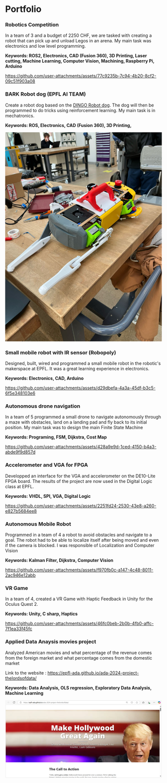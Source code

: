 # Portfolio

### Robotics Competition
In a team of 3 and a budget of 2250 CHF, we are tasked with creating a robot that can pick up and unload Legos in an arena. My main task was electronics and low level programming.

**Keywords: ROS2, Electronics, CAD (Fusion 360), 3D Printing, Laser cutting, Machine Learning, Computer Vision, Machining, Raspberry Pi, Arduino**

https://github.com/user-attachments/assets/77c9235b-7c94-4b20-8cf2-09c51f903a08


### BARK Robot dog (EPFL AI TEAM)
Create a robot dog based on the [DINGO Robot dog](https://github.com/Yerbert/DingoQuadruped). The dog will then be programmed to do tricks using reinforcement learning. My main task is in mechatronics.

**Keywords: ROS, Electronics, CAD (Fusion 360), 3D Printing,**

![BARK dog](Assets/BARK.jpg)

### Small mobile robot with IR sensor (Robopoly)

Designed, built, wired and programmed a small mobile robot in the robotic's makerspace at EPFL. It was a great learning experience in electronics.

**Keywords: Electronics, CAD, Arduino**


https://github.com/user-attachments/assets/d29dbefa-4a3a-45df-b3c5-6f5e348103e6


### Autonomous drone navigation
In a team of 5 programmed a small drone to navigate autonomously through a maze with obstacles, land on a landing pad and fly back to its initial position. My main task was to design the main Finite State Machine


**Keywords: Programing, FSM, Dijkstra, Cost Map**



https://github.com/user-attachments/assets/428a9e9d-1ced-4150-b4a3-abde9f9d857d



### Accelerometer and VGA for FPGA
Developped an interface for the VGA and accelerometer on the DE10-Lite FPGA board. The results of the project are now used in the Digital Logic class at EPFL.

**Keywords: VHDL, SPI, VGA, Digital Logic**

https://github.com/user-attachments/assets/2251fd24-2530-43e8-a260-e827b5684ee8


### Autonomous Mobile Robot
Programmed in a team of 4 a robot to avoid obstacles and navigate to a goal. The robot had to be able to localize itself after being moved and even if the camera is blocked. I was responsible of Localization and Computer Vision

**Keywords: Kalman Filter, Dijkstra, Computer Vision**



https://github.com/user-attachments/assets/f970fb0c-a147-4c48-8011-2ac946e12abb



### VR Game
In a team of 4, created a VR Game with Haptic Feedback in Unity for the Oculus Quest 2. 

**Keywords: Unity, C sharp, Haptics**



https://github.com/user-attachments/assets/46fc0beb-2b0b-4fb0-affc-7f1ea33f45fc



### Applied Data Anaysis movies project
Analyzed American movies and what percentage of the revenue comes from the foreign market and what percentage comes from the domestic market

Link to the website : https://epfl-ada.github.io/ada-2024-project-thelordsofdata/

**Keywords: Data Analysis, OLS regression, Exploratory Data Analysis, Machine Learning**

![ADA](Assets/ADA.png)
